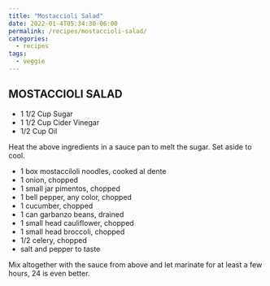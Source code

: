 ```yaml
---
title: "Mostaccioli Salad"
date: 2022-01-4T05:34:30-06:00
permalink: /recipes/mostaccioli-salad/
categories:
  - recipes
tags:
  - veggie
---
```

## MOSTACCIOLI SALAD
- 1 1/2 Cup Sugar
- 1 1/2 Cup Cider Vinegar
- 1/2 Cup Oil

Heat the above ingredients in a sauce pan to melt the sugar. Set aside to cool.

- 1 box mostacciloli noodles, cooked al dente
- 1 onion, chopped
- 1 small jar pimentos, chopped
- 1 bell pepper, any color, chopped
- 1 cucumber, chopped
- 1 can garbanzo beans, drained
- 1 small head cauliflower, chopped
- 1 small head broccoli, chopped
- 1/2 celery, chopped
- salt and pepper to taste

Mix altogether with the sauce from above and let marinate for at least a few hours, 24 is even better.
